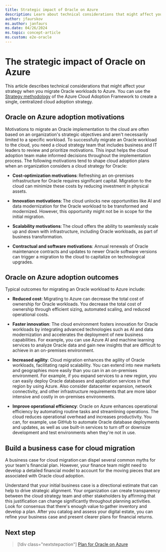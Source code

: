 ```yaml
---
title: Strategic impact of Oracle on Azure
description: Learn about technical considerations that might affect your cloud strategy when you migrate Oracle workloads to Azure.
author: jfaurskov
ms.author: janfaurs
ms.date: 04/26/2024
ms.topic: concept-article
ms.custom: e2e-oracle
--- 
```


# The strategic impact of Oracle on Azure

This article describes technical considerations that might affect your strategy when you migrate Oracle workloads to Azure. You can use the [Strategy methodology](/azure/cloud-adoption-framework/strategy) of the Azure Cloud Adoption Framework to create a single, centralized cloud adoption strategy.

## Oracle on Azure adoption motivations

Motivations to migrate an Oracle implementation to the cloud are often based on an organization's strategic objectives and aren't necessarily limited to a specific workload. To successfully migrate an Oracle workload to the cloud, you need a cloud strategy team that includes business and IT leaders to review and prioritize motivations. This input helps the cloud adoption team make informed decisions throughout the implementation process. The following motivations tend to shape cloud adoption plans when an organization considers a cloud strategy for Oracle:

- **Cost-optimization motivations**: Refreshing an on-premises infrastructure for Oracle requires significant capital. Migration to the cloud can minimize these costs by reducing investment in physical assets.

- **Innovation motivations**: The cloud unlocks new opportunities like AI and data modernization for the Oracle workload to be transformed and modernized. However, this opportunity might not be in scope for the initial migration.

- **Scalability motivations**: The cloud offers the ability to seamlessly scale up and down with infrastructure, including Oracle workloads, as part of business transformation.

- **Contractual and software motivations**: Annual renewals of Oracle maintenance contracts and updates to newer Oracle software versions can trigger a migration to the cloud to capitalize on technological upgrades.  

## Oracle on Azure adoption outcomes

Typical outcomes for migrating an Oracle workload to Azure include:

- **Reduced cost**: Migrating to Azure can decrease the total cost of ownership for Oracle workloads. You decrease the total cost of ownership through efficient sizing, automated scaling, and reduced operational costs.

- **Faster innovation**: The cloud environment fosters innovation for Oracle workloads by integrating advanced technologies such as AI and data modernization and accelerates the deployment of new business capabilities. For example, you can use Azure AI and machine learning services to analyze Oracle data and gain new insights that are difficult to achieve in an on-premises environment.

- **Increased agility**: Cloud migration enhances the agility of Oracle workloads, facilitating rapid scalability. You can extend into new markets and geographies more easily than you can in an on-premises environment. For example, if you expand services to a new region, you can easily deploy Oracle databases and application services in that region by using Azure. Also consider datacenter expansion, network connectivity, and other infrastructure requirements that are more labor intensive and costly in on-premises environments.

- **Improve operational efficiency**: Oracle on Azure enhances operational efficiency by automating routine tasks and streamlining operations. The cloud reduces operational overhead and increases productivity. You can, for example, use GitHub to automate Oracle database deployments and updates, as well as use built-in services to turn off or downsize development and test environments when they're not in use.

## Build a business case for cloud migration

A business case for cloud migration can dispel several common myths for your team's financial plan. However, your finance team might need to develop a detailed financial model to account for the moving pieces that are associated with Oracle cloud adoption.

Understand that your initial business case is a directional estimate that can help to drive strategic alignment. Your organization can create transparency between the cloud strategy team and other stakeholders by affirming that this justification can change significantly throughout planning activities. Look for consensus that there's enough value to gather inventory and develop a plan. After you catalog and assess your digital estate, you can refine your business case and present clearer plans for financial returns.

## Next step

> [!div class="nextstepaction"]
> [Plan for Oracle on Azure](oracle-landing-zone-plan.md)
